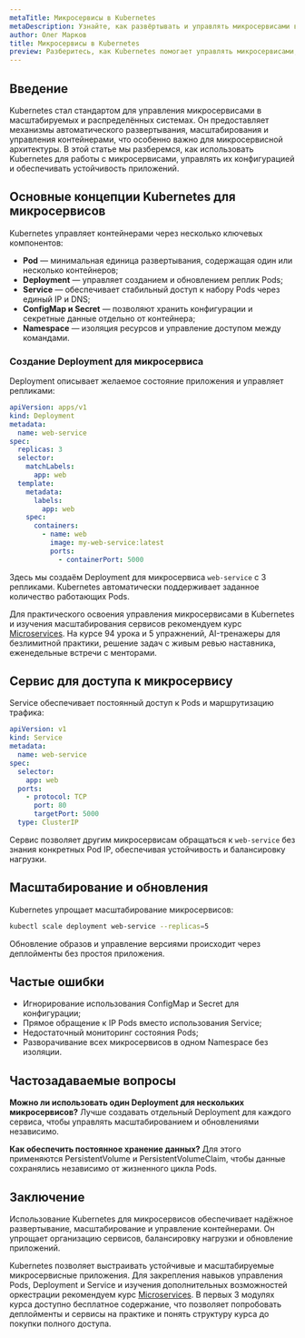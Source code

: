 ```yaml
---
metaTitle: Микросервисы в Kubernetes
metaDescription: Узнайте, как развёртывать и управлять микросервисами в Kubernetes, использовать деплойменты, сервисы и конфигурации для масштабируемых приложений
author: Олег Марков
title: Микросервисы в Kubernetes
preview: Разберитесь, как Kubernetes помогает управлять микросервисами, масштабировать их и обеспечивать устойчивость распределённых приложений
---
```


## Введение

Kubernetes стал стандартом для управления микросервисами в масштабируемых и распределённых системах. Он предоставляет механизмы автоматического развертывания, масштабирования и управления контейнерами, что особенно важно для микросервисной архитектуры. В этой статье мы разберемся, как использовать Kubernetes для работы с микросервисами, управлять их конфигурацией и обеспечивать устойчивость приложений.

## Основные концепции Kubernetes для микросервисов

Kubernetes управляет контейнерами через несколько ключевых компонентов:

* **Pod** — минимальная единица развертывания, содержащая один или несколько контейнеров;
* **Deployment** — управляет созданием и обновлением реплик Pods;
* **Service** — обеспечивает стабильный доступ к набору Pods через единый IP и DNS;
* **ConfigMap и Secret** — позволяют хранить конфигурации и секретные данные отдельно от контейнера;
* **Namespace** — изоляция ресурсов и управление доступом между командами.

### Создание Deployment для микросервиса

Deployment описывает желаемое состояние приложения и управляет репликами:

```yaml
apiVersion: apps/v1
kind: Deployment
metadata:
  name: web-service
spec:
  replicas: 3
  selector:
    matchLabels:
      app: web
  template:
    metadata:
      labels:
        app: web
    spec:
      containers:
        - name: web
          image: my-web-service:latest
          ports:
            - containerPort: 5000
```

Здесь мы создаём Deployment для микросервиса `web-service` с 3 репликами. Kubernetes автоматически поддерживает заданное количество работающих Pods.

Для практического освоения управления микросервисами в Kubernetes и изучения масштабирования сервисов рекомендуем курс [Microservices](https://purpleschool.ru/course/microservices?utm_source=knowledgebase&utm_medium=article&utm_campaign=Mikroservisy_v_Kubernetes). На курсе 94 урока и 5 упражнений, AI-тренажеры для безлимитной практики, решение задач с живым ревью наставника, еженедельные встречи с менторами.

## Сервис для доступа к микросервису

Service обеспечивает постоянный доступ к Pods и маршрутизацию трафика:

```yaml
apiVersion: v1
kind: Service
metadata:
  name: web-service
spec:
  selector:
    app: web
  ports:
    - protocol: TCP
      port: 80
      targetPort: 5000
  type: ClusterIP
```

Сервис позволяет другим микросервисам обращаться к `web-service` без знания конкретных Pod IP, обеспечивая устойчивость и балансировку нагрузки.

## Масштабирование и обновления

Kubernetes упрощает масштабирование микросервисов:

```bash
kubectl scale deployment web-service --replicas=5
```

Обновление образов и управление версиями происходит через деплойменты без простоя приложения.

## Частые ошибки

* Игнорирование использования ConfigMap и Secret для конфигурации;
* Прямое обращение к IP Pods вместо использования Service;
* Недостаточный мониторинг состояния Pods;
* Разворачивание всех микросервисов в одном Namespace без изоляции.

## Частозадаваемые вопросы

**Можно ли использовать один Deployment для нескольких микросервисов?**
Лучше создавать отдельный Deployment для каждого сервиса, чтобы управлять масштабированием и обновлениями независимо.

**Как обеспечить постоянное хранение данных?**
Для этого применяются PersistentVolume и PersistentVolumeClaim, чтобы данные сохранялись независимо от жизненного цикла Pods.

## Заключение

Использование Kubernetes для микросервисов обеспечивает надёжное развертывание, масштабирование и управление контейнерами. Он упрощает организацию сервисов, балансировку нагрузки и обновление приложений.

Kubernetes позволяет выстраивать устойчивые и масштабируемые микросервисные приложения. Для закрепления навыков управления Pods, Deployment и Service и изучения дополнительных возможностей оркестрации рекомендуем курс [Microservices](https://purpleschool.ru/course/microservices?utm_source=knowledgebase&utm_medium=article&utm_campaign=Mikroservisy_v_Kubernetes).
В первых 3 модулях курса доступно бесплатное содержание, что позволяет попробовать деплойменты и сервисы на практике и понять структуру курса до покупки полного доступа.
